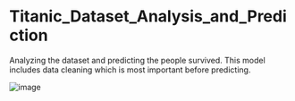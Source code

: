 # Titanic_Dataset_Analysis_and_Prediction
Analyzing the dataset and predicting the people survived. This model includes data cleaning which is most important before predicting.


![image](https://user-images.githubusercontent.com/114056075/202631812-1a6f65a5-7d87-4293-ab20-91cf2d9df5a6.png)
